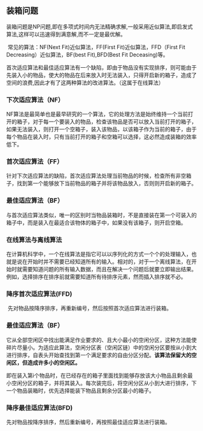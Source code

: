 ## 装箱问题

​		装箱问题是NP问题,即在多项式时间内无法精确求解,一般采用近似算法,即启发式算法,这样可以迅速得到满意解,而不一定是最优解。

​		常见的算法：NF(Next Fit)近似算法，FF(First Fit)近似算法，FFD（First Fit Decreasing）近似算法，BF(best Fit),BFD(Best Fit Deceasing)等。

​		首次适应算法和最佳适应算法有一个缺陷，即由于物品没有实现排序，则可能由于先装入小的物品，使大的物品在后来放入时无法装入，只得开启新的箱子，造成了空间的浪费,因此才有了这两种算法的改进算法。（这属于在线算法）

### 下次适应算法（NF）

​		NF算法是最简单也是最早研究的一个算法，它的处理方法是始终维持一个当前打开的箱子，对于每一个要装入的物品，检查该物品是否可以放入当前打开的箱子，如果无法装入，则打开一个空箱子，装入该物品，以该箱子作为当前的箱子，由于每个物品在装入时，只有当前打开的箱子和空箱可以选择，这必然造成装箱的效率低下。

### 首次适应算法（FF）

​		针对下次适应算法的缺陷，首次适应算法处理当前物品的时候，检查所有非空箱子，找到第一个能够放下当前物品的箱子并将该物品放入，否则则开启新的箱子。

### 最佳适应算法（BF）

​		与首次适应算法类似，唯一的区别时当物品装箱时，不是直接装在第一个可装入的箱子中，而是装入在最适合该物体的箱子中，如果没有该箱子，则开启空箱。

### 在线算法与离线算法

​		在计算机科学中，一个在线算法是指它可以以序列化的方式一个个的处理输入，也就是说在开始时并不需要已经知道所有的输入。相对的，对于一个离线算法，在开始时就需要知道问题的所有输入数据，而且在解决一个问题后就要立即输出结果。例如，选择排序在排序前就需要知道所有待排序元素，然而插入排序就不必。

### 降序首次适应算法(FFD)

​		先对物品按降序排序，再重新编号，然后按照首次适应算法进行装箱。

### 最佳适应算法（BF）

​		它从全部空闲区中找出能满足作业要求的、且大小最小的空闲分区，这种方法能使碎片尽量小。为适应此算法，空闲分区表（空闲区链）中的空闲分区要按从小到大进行排序，自表头开始查找到第一个满足要求的自由分区分配。**该算法保留大的空闲区，但造成许多小的空闲区。**

​		即在装入第i个物品时，在已经存在的箱子里面找到能够存放该大小物品且剩余最小空闲分区的箱子，并将其装入。每次装完后，将空闲分区从小到大进行排序，下一个物品装箱时，优先选择能装下物品且剩余分区最小的箱子。

### 降序最佳适应算法(BFD)

先对物品按降序排序，然后重新编号，再按照最佳适应算法进行装箱。


